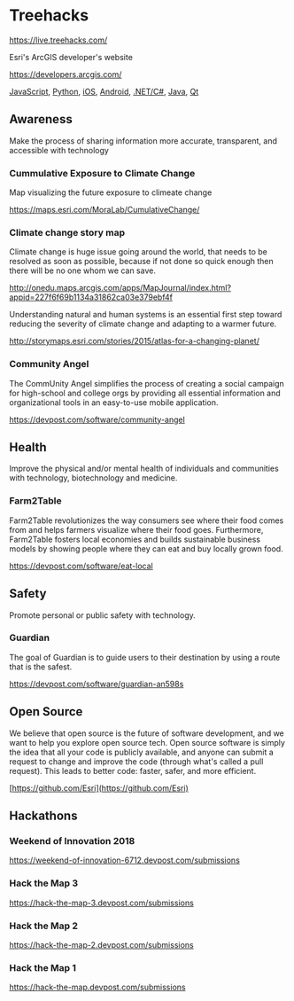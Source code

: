 # Treehacks

https://live.treehacks.com/

Esri's ArcGIS developer's website

https://developers.arcgis.com/

[JavaScript](https://developers.arcgis.com/javascript/), [Python](https://developers.arcgis.com/python/), [iOS](https://developers.arcgis.com/ios/), [Android](https://developers.arcgis.com/android/), [.NET/C#](https://developers.arcgis.com/net/), [Java](https://developers.arcgis.com/java/), [Qt](https://developers.arcgis.com/qt/)

## Awareness

Make the process of sharing information more accurate, transparent, and accessible with technology

### Cummulative Exposure to Climate Change

Map visualizing the future exposure to climeate change

https://maps.esri.com/MoraLab/CumulativeChange/

### Climate change story map

Climate change is huge issue going around the world, that needs to be resolved as soon as possible, because if not done so quick enough then there will be no one whom we can save.

http://onedu.maps.arcgis.com/apps/MapJournal/index.html?appid=227f6f69b1134a31862ca03e379ebf4f

Understanding natural and human systems is an essential first step toward reducing the severity of climate change and adapting to a warmer future.

http://storymaps.esri.com/stories/2015/atlas-for-a-changing-planet/

### Community Angel

The CommUnity Angel simplifies the process of creating a social campaign for high-school and college orgs by providing all essential information and organizational tools in an easy-to-use mobile application.

https://devpost.com/software/community-angel

## Health

Improve the physical and/or mental health of individuals and communities with technology, biotechnology and medicine.

### Farm2Table

Farm2Table revolutionizes the way consumers see where their food comes from and helps farmers visualize where their food goes. Furthermore, Farm2Table fosters local economies and builds sustainable business models by showing people where they can eat and buy locally grown food.

https://devpost.com/software/eat-local

## Safety

Promote personal or public safety with technology.

### Guardian

The goal of Guardian is to guide users to their destination by using a route that is the safest.

https://devpost.com/software/guardian-an598s

## Open Source

We believe that open source is the future of software development, and we want to help you explore open source tech. Open source software is simply the idea that all your code is publicly available, and anyone can submit a request to change and improve the code (through what's called a pull request). This leads to better code: faster, safer, and more efficient.

[https://github.com/Esri](https://github.com/Esri)

## Hackathons

### Weekend of Innovation 2018

https://weekend-of-innovation-6712.devpost.com/submissions

### Hack the Map 3

https://hack-the-map-3.devpost.com/submissions

### Hack the Map 2

https://hack-the-map-2.devpost.com/submissions

### Hack the Map 1

https://hack-the-map.devpost.com/submissions
